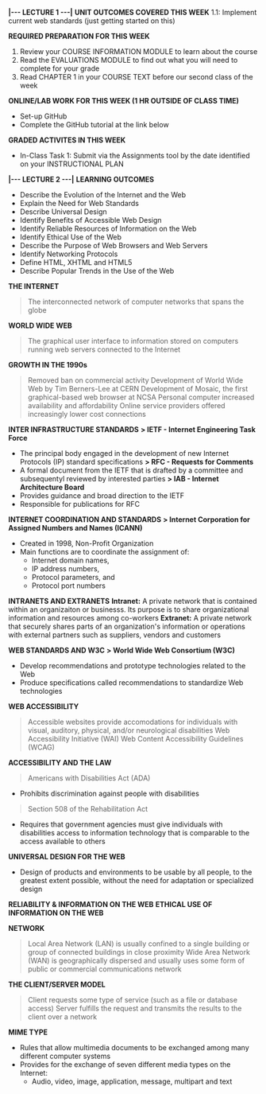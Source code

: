 **|--- LECTURE 1 ---|**
**UNIT OUTCOMES COVERED THIS WEEK**
  1.1: Implement current web standards (just getting started on this)

**REQUIRED PREPARATION FOR THIS WEEK**
  1. Review your COURSE INFORMATION MODULE to learn about the course
  2. Read the EVALUATIONS MODULE to find out what you will need to complete for your grade
  3. Read CHAPTER 1 in your COURSE TEXT before our second class of the week

**ONLINE/LAB WORK FOR THIS WEEK (1 HR OUTSIDE OF CLASS TIME)**
  - Set-up GitHub
  - Complete the GitHub tutorial at the link below

**GRADED ACTIVITES IN THIS WEEK**
  - In-Class Task 1: Submit via the Assignments tool by the date identified on your INSTRUCTIONAL PLAN

**|--- LECTURE 2 ---|**
**LEARNING OUTCOMES**
  - Describe the Evolution of the Internet and the Web
  - Explain the Need for Web Standards
  - Describe Universal Design
  - Identify Benefits of Accessible Web Design
  - Identify Reliable Resources of Information on the Web
  - Identify Ethical Use of the Web
  - Describe the Purpose of Web Browsers and Web Servers
  - Identify Networking Protocols
  - Define HTML, XHTML and HTML5
  - Describe Popular Trends in the Use of the Web

**THE INTERNET**
> The interconnected network of computer networks that spans the globe

**WORLD WIDE WEB**
> The graphical user interface to information stored on computers running web servers connected to the Internet

**GROWTH IN THE 1990s**
> Removed ban on commercial activity
> Development of World Wide Web by Tim Berners-Lee at CERN
> Development of Mosaic, the first graphical-based web browser at NCSA
> Personal computer increased availability and affordability
> Online service providers offered increasingly lower cost connections

**INTER INFRASTRUCTURE STANDARDS**
**> IETF - Internet Engineering Task Force**
  - The principal body engaged in the development of new Internet Protocols (IP) standard specifications
**> RFC - Requests for Comments**
  - A formal document from the IETF that is drafted by a committee and subsequentyl reviewed by interested parties
**> IAB - Internet Architecture Board**
  - Provides guidance and broad direction to the IETF
  - Responsible for publications for RFC

**INTERNET COORDINATION AND STANDARDS**
**> Internet Corporation for Assigned Numbers and Names (ICANN)**
  - Created in 1998, Non-Profit Organization
  - Main functions are to coordinate the assignment of:
    + Internet domain names,
    + IP address numbers,
    + Protocol parameters, and
    + Protocol port numbers

**INTRANETS AND EXTRANETS**
**Intranet:** A private network that is contained within an organizaiton or businesss. Its purpose is to share organizational information and resources among co-workers
**Extranet:** A private network that securely shares parts of an organization's information or operations with external partners such as suppliers, vendors and customers

**WEB STANDARDS AND W3C**
**> World Wide Web Consortium (W3C)**
  - Develop recommendations and prototype technologies related to the Web
  - Produce specifications called recommendations to standardize Web technologies

**WEB ACCESSIBILITY**
> Accessible websites provide accomodations for individuals with visual, auditory, physical, and/or neurological disabilities
> Web Accessibility Initiative (WAI)
> Web Content Accessibility Guidelines (WCAG)

**ACCESSIBILITY AND THE LAW**
> Americans with Disabilities Act (ADA)
  - Prohibits discrimination against people with disabilities
> Section 508 of the Rehabilitation Act
  - Requires that government agencies must give individuals with disabilities access to information technology that is comparable to the access available to others

**UNIVERSAL DESIGN FOR THE WEB**
  - Design of products and environments to be usable by all people, to the greatest extent possible, without the need for adaptation or specialized design

**RELIABILITY & INFORMATION ON THE WEB**
**ETHICAL USE OF INFORMATION ON THE WEB**

**NETWORK**
> Local Area Network (LAN) is usually confined to a single building or group of connected buildings in close proximity
> Wide Area Network (WAN) is geographically dispersed and usually uses some form of public or commercial communications network

**THE CLIENT/SERVER MODEL**
> Client requests some type of service (such as a file or database access)
> Server fulfills the request and transmits the results to the client over a network

**MIME TYPE**
  - Rules that allow multimedia documents to be exchanged among many different computer systems
  - Provides for the exchange of seven different media types on the Internet:
    + Audio, video, image, application, message, multipart and text
